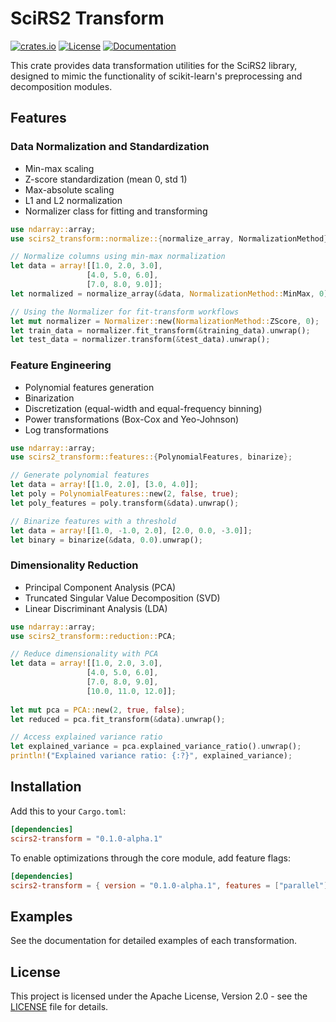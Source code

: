 # SciRS2 Transform

[![crates.io](https://img.shields.io/crates/v/scirs2-transform.svg)](https://crates.io/crates/scirs2-transform)
[![License](https://img.shields.io/crates/l/scirs2-transform.svg)](../LICENSE)
[![Documentation](https://img.shields.io/docsrs/scirs2-transform)](https://docs.rs/scirs2-transform)

This crate provides data transformation utilities for the SciRS2 library, designed to mimic the functionality of scikit-learn's preprocessing and decomposition modules.

## Features

### Data Normalization and Standardization

- Min-max scaling
- Z-score standardization (mean 0, std 1)
- Max-absolute scaling
- L1 and L2 normalization
- Normalizer class for fitting and transforming

```rust
use ndarray::array;
use scirs2_transform::normalize::{normalize_array, NormalizationMethod};

// Normalize columns using min-max normalization
let data = array![[1.0, 2.0, 3.0], 
                 [4.0, 5.0, 6.0],
                 [7.0, 8.0, 9.0]];
let normalized = normalize_array(&data, NormalizationMethod::MinMax, 0).unwrap();

// Using the Normalizer for fit-transform workflows
let mut normalizer = Normalizer::new(NormalizationMethod::ZScore, 0);
let train_data = normalizer.fit_transform(&training_data).unwrap();
let test_data = normalizer.transform(&test_data).unwrap();
```

### Feature Engineering

- Polynomial features generation
- Binarization
- Discretization (equal-width and equal-frequency binning)
- Power transformations (Box-Cox and Yeo-Johnson)
- Log transformations

```rust
use ndarray::array;
use scirs2_transform::features::{PolynomialFeatures, binarize};

// Generate polynomial features
let data = array![[1.0, 2.0], [3.0, 4.0]];
let poly = PolynomialFeatures::new(2, false, true);
let poly_features = poly.transform(&data).unwrap();

// Binarize features with a threshold
let data = array![[1.0, -1.0, 2.0], [2.0, 0.0, -3.0]];
let binary = binarize(&data, 0.0).unwrap();
```

### Dimensionality Reduction

- Principal Component Analysis (PCA)
- Truncated Singular Value Decomposition (SVD)
- Linear Discriminant Analysis (LDA)

```rust
use ndarray::array;
use scirs2_transform::reduction::PCA;

// Reduce dimensionality with PCA
let data = array![[1.0, 2.0, 3.0], 
                 [4.0, 5.0, 6.0],
                 [7.0, 8.0, 9.0],
                 [10.0, 11.0, 12.0]];
                 
let mut pca = PCA::new(2, true, false);
let reduced = pca.fit_transform(&data).unwrap();

// Access explained variance ratio
let explained_variance = pca.explained_variance_ratio().unwrap();
println!("Explained variance ratio: {:?}", explained_variance);
```

## Installation

Add this to your `Cargo.toml`:

```toml
[dependencies]
scirs2-transform = "0.1.0-alpha.1"
```

To enable optimizations through the core module, add feature flags:

```toml
[dependencies]
scirs2-transform = { version = "0.1.0-alpha.1", features = ["parallel"] }
```

## Examples

See the documentation for detailed examples of each transformation.

## License

This project is licensed under the Apache License, Version 2.0 - see the [LICENSE](../LICENSE) file for details.